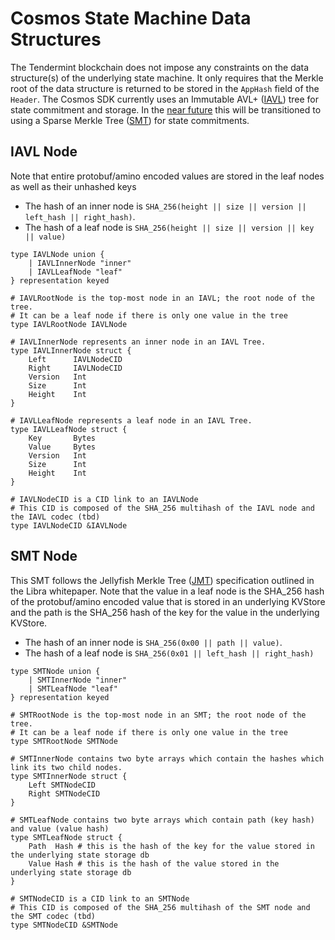 # Cosmos State Machine Data Structures

The Tendermint blockchain does not impose any constraints on the data structure(s) of the underlying state machine.
It only requires that the Merkle root of the data structure is returned to be stored in the `AppHash` field of the `Header`.
The Cosmos SDK currently uses an Immutable AVL+ ([IAVL](https://github.com/cosmos/iavl)) tree for state commitment and storage.
In the [near future](https://github.com/cosmos/cosmos-sdk/blob/master/docs/architecture/adr-040-storage-and-smt-state-commitments.md)
this will be transitioned to using a Sparse Merkle Tree ([SMT](https://github.com/lazyledger/smt])) for state commitments.


## IAVL Node
Note that entire protobuf/amino encoded values are stored in the leaf nodes as well as their unhashed keys
* The hash of an inner node is `SHA_256(height || size || version || left_hash || right_hash)`.
* The hash of a leaf node is `SHA_256(height || size || version || key || value)`

```ipldsch
type IAVLNode union {
    | IAVLInnerNode "inner"
    | IAVLLeafNode "leaf"
} representation keyed

# IAVLRootNode is the top-most node in an IAVL; the root node of the tree.
# It can be a leaf node if there is only one value in the tree
type IAVLRootNode IAVLNode

# IAVLInnerNode represents an inner node in an IAVL Tree.
type IAVLInnerNode struct {
    Left      IAVLNodeCID
    Right     IAVLNodeCID
    Version   Int
    Size      Int
    Height    Int
}

# IAVLLeafNode represents a leaf node in an IAVL Tree.
type IAVLLeafNode struct {
    Key       Bytes
    Value     Bytes
    Version   Int
    Size      Int
    Height    Int
}

# IAVLNodeCID is a CID link to an IAVLNode
# This CID is composed of the SHA_256 multihash of the IAVL node and the IAVL codec (tbd)
type IAVLNodeCID &IAVLNode
```


## SMT Node
This SMT follows the Jellyfish Merkle Tree ([JMT](https://diem-developers-components.netlify.app/papers/jellyfish-merkle-tree/2021-01-14.pdf))
specification outlined in the Libra whitepaper. Note that the value in a leaf node is the SHA_256 hash of the protobuf/amino encoded value that is stored in an
underlying KVStore and the path is the SHA_256 hash of the key for the value in the underlying KVStore.
* The hash of an inner node is `SHA_256(0x00 || path || value)`.
* The hash of a leaf node is `SHA_256(0x01 || left_hash || right_hash)`
```ipldsch
type SMTNode union {
    | SMTInnerNode "inner"
    | SMTLeafNode "leaf"
} representation keyed

# SMTRootNode is the top-most node in an SMT; the root node of the tree.
# It can be a leaf node if there is only one value in the tree
type SMTRootNode SMTNode

# SMTInnerNode contains two byte arrays which contain the hashes which link its two child nodes.
type SMTInnerNode struct {
    Left SMTNodeCID
    Right SMTNodeCID
}

# SMTLeafNode contains two byte arrays which contain path (key hash) and value (value hash)
type SMTLeafNode struct {
    Path  Hash # this is the hash of the key for the value stored in the underlying state storage db
    Value Hash # this is the hash of the value stored in the underlying state storage db
}

# SMTNodeCID is a CID link to an SMTNode
# This CID is composed of the SHA_256 multihash of the SMT node and the SMT codec (tbd)
type SMTNodeCID &SMTNode
```
